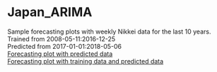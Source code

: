 # Japan_ARIMA

Sample forecasting plots with weekly Nikkei data for the last 10 years.  
Trained from 2008-05-11:2016-12-25  
Predicted from 2017-01-01:2018-05-06  
[Forecasting plot with predicted data](https://plot.ly/create/?fid=aishlia:38#/)  
[Forecasting plot with training data and predicted data](https://plot.ly/create/?fid=aishlia:40#/)  
